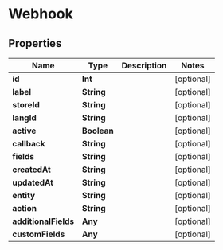 

# Webhook


## Properties

Name | Type | Description | Notes
------------ | ------------- | ------------- | -------------
**id** | **Int** |  |  [optional]
**label** | **String** |  |  [optional]
**storeId** | **String** |  |  [optional]
**langId** | **String** |  |  [optional]
**active** | **Boolean** |  |  [optional]
**callback** | **String** |  |  [optional]
**fields** | **String** |  |  [optional]
**createdAt** | **String** |  |  [optional]
**updatedAt** | **String** |  |  [optional]
**entity** | **String** |  |  [optional]
**action** | **String** |  |  [optional]
**additionalFields** | **Any** |  |  [optional]
**customFields** | **Any** |  |  [optional]



